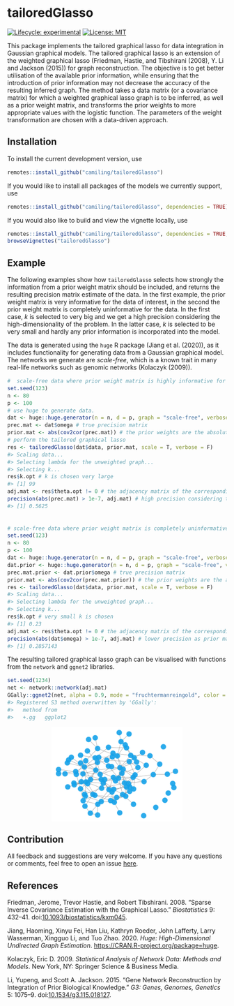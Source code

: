 
<!-- README.md is generated from README.Rmd. Please edit that file -->
tailoredGlasso
==============

<!-- badges: start -->
[![Lifecycle: experimental](https://img.shields.io/badge/lifecycle-experimental-orange.svg)](https://www.tidyverse.org/lifecycle/#experimental) [![License: MIT](https://img.shields.io/badge/License-MIT-yellow.svg)](https://opensource.org/licenses/MIT) <!-- badges: end -->

<!-- IF ON CRAN [![CRAN_Status_Badge](https://www.r-pkg.org/badges/version-last-release/shapr)]
[![CRAN_Downloads_Badge](https://cranlogs.r-pkg.org/badges/grand-total/shapr)]---->
<!--WHEN TESTING IS INCLUDED [![R build status](https://github.com/NorskRegnesentral/shapr/workflows/R-CMD-check/badge.svg)] --->
<!--PAPER HERE [![DOI](https://joss.theoj.org/papers/10.21105/joss.02027/status.svg)]---->
This package implements the tailored graphical lasso for data integration in Gaussian graphical models. The tailored graphical lasso is an extension of the weighted graphical lasso (Friedman, Hastie, and Tibshirani (2008), Y. Li and Jackson (2015)) for graph reconstruction. The objective is to get better utilisation of the available prior information, while ensuring that the introduction of prior information may not decrease the accuracy of the resulting inferred graph. The method takes a data matrix (or a covariance matrix) for which a weighted graphical lasso graph is to be inferred, as well as a prior weight matrix, and transforms the prior weights to more appropriate values with the logistic function. The parameters of the weight transformation are chosen with a data-driven approach.

Installation
------------

To install the current development version, use

``` r
remotes::install_github("camiling/tailoredGlasso")
```

If you would like to install all packages of the models we currently support, use

``` r
remotes::install_github("camiling/tailoredGlasso", dependencies = TRUE)
```

If you would also like to build and view the vignette locally, use

``` r
remotes::install_github("camiling/tailoredGlasso", dependencies = TRUE, build_vignettes = TRUE)
browseVignettes("tailoredGlasso")
```

Example
-------

The following examples show how `tailoredGlasso` selects how strongly the information from a prior weight matrix should be included, and returns the resulting precision matrix estimate of the data. In the first example, the prior weight matrix is very informative for the data of interest, in the second the prior weight matrix is completely uninformative for the data. In the first case, *k* is selected to very big and we get a high precision considering the high-dimensionality of the problem. In the latter case, *k* is selected to be very small and hardly any prior information is incorporated into the model.

The data is generated using the `huge` R package (Jiang et al. (2020)), as it includes functionality for generating data from a Gaussian graphical model. The networks we generate are *scale-free*, which is a known trait in many real-life networks such as genomic networks (Kolaczyk (2009)).

``` r
#  scale-free data where prior weight matrix is highly informative for the data of interest.
set.seed(123)
n <- 80
p <- 100
# use huge to generate data.
dat <- huge::huge.generator(n = n, d = p, graph = "scale-free", verbose = F)
prec.mat <- dat$omega # true precision matrix
prior.mat <- abs(cov2cor(prec.mat)) # the prior weights are the absolute values of the true partial correlations, thus very informative.
# perform the tailored graphical lasso
res <- tailoredGlasso(dat$data, prior.mat, scale = T, verbose = F)
#> Scaling data...
#> Selecting lambda for the unweighted graph...
#> Selecting k...
res$k.opt # k is chosen very large
#> [1] 99
adj.mat <- res$theta.opt != 0 # the adjacency matrix of the corresponding graph
precision(abs(prec.mat) > 1e-7, adj.mat) # high precision considering the high-dimensionality of the problem.
#> [1] 0.5625


# scale-free data where prior weight matrix is completely uninformative for the data of interest.
set.seed(123)
n <- 80
p <- 100
dat <- huge::huge.generator(n = n, d = p, graph = "scale-free", verbose = F)
dat.prior <- huge::huge.generator(n = n, d = p, graph = "scale-free", verbose = F)
prec.mat.prior <- dat.prior$omega # true precision matrix
prior.mat <- abs(cov2cor(prec.mat.prior)) # the prior weights are the absolute values of completely unrelated partial correlations, thus completely uninformative.
res <- tailoredGlasso(dat$data, prior.mat, scale = T, verbose = F)
#> Scaling data...
#> Selecting lambda for the unweighted graph...
#> Selecting k...
res$k.opt # very small k is chosen
#> [1] 0.23
adj.mat <- res$theta.opt != 0 # the adjacency matrix of the corresponding graph
precision(abs(dat$omega) > 1e-7, adj.mat) # lower precision as prior matrix did not provide any additional information.
#> [1] 0.2857143
```

The resulting tailored graphical lasso graph can be visualised with functions from the `network` and `ggnet2` libraries.

``` r
set.seed(1234)
net <- network::network(adj.mat)
GGally::ggnet2(net, alpha = 0.9, mode = "fruchtermanreingold", color = "deepskyblue2")
#> Registered S3 method overwritten by 'GGally':
#>   method from   
#>   +.gg   ggplot2
```

<img src="README_files/figure-markdown_github/unnamed-chunk-4-1.png" width="60%" style="display: block; margin: auto;" />

Contribution
------------

All feedback and suggestions are very welcome. If you have any questions or comments, feel free to open an issue [here](https://github.com/Camiling/TailoredGlasso/issues).

References
----------

Friedman, Jerome, Trevor Hastie, and Robert Tibshirani. 2008. “Sparse Inverse Covariance Estimation with the Graphical Lasso.” *Biostatistics* 9: 432–41. doi:[10.1093/biostatistics/kxm045](https://doi.org/10.1093/biostatistics/kxm045).

Jiang, Haoming, Xinyu Fei, Han Liu, Kathryn Roeder, John Lafferty, Larry Wasserman, Xingguo Li, and Tuo Zhao. 2020. *Huge: High-Dimensional Undirected Graph Estimation*. <https://CRAN.R-project.org/package=huge>.

Kolaczyk, Eric D. 2009. *Statistical Analysis of Network Data: Methods and Models*. New York, NY: Springer Science & Business Media.

Li, Yupeng, and Scott A. Jackson. 2015. “Gene Network Reconstruction by Integration of Prior Biological Knowledge.” *G3: Genes, Genomes, Genetics* 5: 1075–9. doi:[10.1534/g3.115.018127](https://doi.org/10.1534/g3.115.018127).
